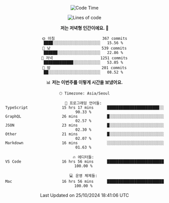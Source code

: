 <div align='center'>
 
<!--START_SECTION:waka-->
![Code Time](http://img.shields.io/badge/Code%20Time-3%2C911%20hrs%2048%20mins-blue)

![Lines of code](https://img.shields.io/badge/%EC%A0%80%EB%8A%94%20%EC%97%AC%ED%83%9C%EA%B9%8C%EC%A7%80%20-1.4%20million%20%EC%A4%84%EC%9D%98%20%EC%BD%94%EB%93%9C%EB%A5%BC%20%EC%9E%91%EC%84%B1%ED%96%88%EC%96%B4%EC%9A%94.-blue)

**저는 저녁형 인간이에요. 🦉** 

```text
🌞 아침                     367 commits         ████░░░░░░░░░░░░░░░░░░░░░   15.56 % 
🌆 낮　                     539 commits         ██████░░░░░░░░░░░░░░░░░░░   22.86 % 
🌃 저녁                     1251 commits        █████████████░░░░░░░░░░░░   53.05 % 
🌙 밤　                     201 commits         ██░░░░░░░░░░░░░░░░░░░░░░░   08.52 % 
```


📊 **저는 이번주를 이렇게 시간을 보냈어요.** 

```text
🕑︎ Timezone: Asia/Seoul

💬 프로그래밍 언어들: 
TypeScript               15 hrs 17 mins      ███████████████████████░░   90.33 % 
GraphQL                  26 mins             █░░░░░░░░░░░░░░░░░░░░░░░░   02.57 % 
JSON                     23 mins             █░░░░░░░░░░░░░░░░░░░░░░░░   02.30 % 
Other                    21 mins             █░░░░░░░░░░░░░░░░░░░░░░░░   02.07 % 
Markdown                 16 mins             ░░░░░░░░░░░░░░░░░░░░░░░░░   01.63 % 

🔥 에디터들: 
VS Code                  16 hrs 56 mins      █████████████████████████   100.00 % 

💻 운영 체제들: 
Mac                      16 hrs 56 mins      █████████████████████████   100.00 % 
```


 Last Updated on 25/10/2024 18:41:06 UTC
<!--END_SECTION:waka-->
 </div>
<!---
Emewjin/Emewjin is a ✨ special ✨ repository because its `README.md` (this file) appears on your GitHub profile.
You can click the Preview link to take a look at your changes.
--->
